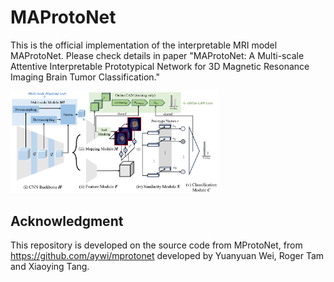 # MAProtoNet
This is the official implementation of the interpretable MRI model MAProtoNet. Please check details in paper "MAProtoNet: A Multi-scale Attentive Interpretable Prototypical Network for 3D Magnetic Resonance Imaging Brain Tumor Classification."


<img src="figures/framework.png" alt="MAProtoNet" width="334" height="163.5">


## Acknowledgment
This repository is developed on the source code from MProtoNet, from https://github.com/aywi/mprotonet developed by Yuanyuan Wei, Roger Tam and Xiaoying Tang.
